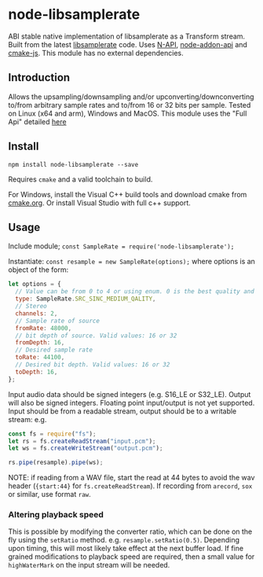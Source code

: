 # node-libsamplerate

ABI stable native implementation of libsamplerate as a Transform stream. Built from the latest [libsamplerate](https://github.com/erikd/libsamplerate) code. Uses [N-API](https://nodejs.org/api/n-api.html), [node-addon-api](https://www.npmjs.com/package/node-addon-api) and [cmake-js](https://www.npmjs.com/package/cmake-js). This module has no external dependencies.

## Introduction

Allows the upsampling/downsampling and/or upconverting/downconverting to/from arbitrary sample rates and to/from 16 or 32 bits per sample. Tested on Linux (x64 and arm), Windows and MacOS. This module uses the "Full Api" detailed [here](http://www.mega-nerd.com/libsamplerate/api_full.html)

## Install

```shell
npm install node-libsamplerate --save
```

Requires `cmake` and a valid toolchain to build.

For Windows, install the Visual C++ build tools and download cmake from [cmake.org](https://cmake.org/download/). Or install Visual Studio with full c++ support.

## Usage

Include module; `const SampleRate = require('node-libsamplerate');`

Instantiate: `const resample = new SampleRate(options);` where options is an object of the form:

```javascript
let options = {
  // Value can be from 0 to 4 or using enum. 0 is the best quality and the slowest.
  type: SampleRate.SRC_SINC_MEDIUM_QALITY,
  // Stereo
  channels: 2,
  // Sample rate of source
  fromRate: 48000,
  // bit depth of source. Valid values: 16 or 32
  fromDepth: 16,
  // Desired sample rate
  toRate: 44100,
  // Desired bit depth. Valid values: 16 or 32
  toDepth: 16,
};
```

Input audio data should be signed integers (e.g. S16_LE or S32_LE). Output will also be signed integers. Floating point input/output is not yet supported. Input should be from a readable stream, output should be to a writable stream: e.g.

```javascript
const fs = require("fs");
let rs = fs.createReadStream("input.pcm");
let ws = fs.createWriteStream("output.pcm");

rs.pipe(resample).pipe(ws);
```

NOTE: if reading from a WAV file, start the read at 44 bytes to avoid the wav header (`{start:44}` for `fs.createReadStream`). If recording from `arecord`, `sox` or similar, use format `raw`.

### Altering playback speed

This is possible by modifying the converter ratio, which can be done on the fly using the `setRatio` method. e.g. `resample.setRatio(0.5)`. Depending upon timing, this will most likely take effect at the next buffer load. If fine grained modifications to playback speed are required, then a small value for `highWaterMark` on the input stream will be needed.
